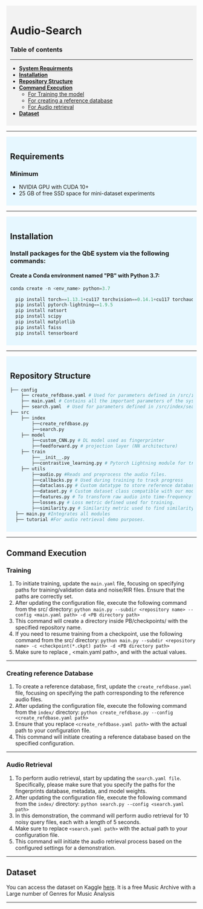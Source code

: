 <div style="background-color: #f2f2f2; padding: 10px;">

  # Audio-Search

### Table of contents 
----------------------------------------------------------------------
* [**System Requirments**](#requirements)
* [**Installation**](#installation)
* [**Repository Structure**](#repository-structure)
* [**Command Execution**](#command-execution)
    * [For Training the model](#training)
    * [For creating a reference database](#creating-reference-database)
    * [For Audio retrieval](#audio-retrieval)
* [**Dataset**](#dataset)
</div>

---------------------------------------------------------------------------------------------------------------------------
<div style="background-color: #e6f7ff; padding: 10px;">

## Requirements
### Minimum
* NVIDIA GPU with CUDA 10+
* 25 GB of free SSD space for mini-dataset experiments
</div>


--------------------------------------------------------------------------------------------------------------------------
<div style="background-color: #e6f7ff; padding: 10px;">

## Installation
### Install packages for the QbE system via the following commands:
#### Create a Conda environment named "PB" with Python 3.7:
   ```python
   conda create -n <env_name> python=3.7
```
 ```python
   pip install torch==1.13.1+cu117 torchvision==0.14.1+cu117 torchaudio==0.13.1 --extra-index-url https://download.pytorch.org/whl/cu117
   pip install pytorch-lightning==1.9.5
   pip install natsort
   pip install scipy
   pip install matplotlib 
   pip install faiss
   pip install tensorboard
  ```
</div>

------------------------------------------------------------------------------------------------------------------------------------
<div style="background-color: #e6f7ff; padding: 10px;">

## Repository Structure

```python
├── config
    ├── create_refdbase.yaml # Used for parameters defined in /src/index/create_refdbase.
    ├── main.yaml # Contains all the important parameters of the system and is used for parameters defined in main.py. 
    ├── search.yaml  # Used for parameters defined in /src/index/search.py.
├── src
    ├── index
        ├──create_refdbase.py
        ├──search.py
    ├── model
        ├──custom_CNN.py # DL model used as fingerprinter
        ├──feedforward.py # projection layer (NN architecture)
    ├── train
        ├──__init__.py
        ├──contrastive_learning.py # Pytorch Lightning module for training the model.
    ├── utils
        ├──audio.py #Reads and preprocess the audio files.
        ├──callbacks.py # Used during training to track progress
        ├──dataclass.py # Custom datatype to store reference database. Helps in fast appending to numpy array.
        ├──dataset.py # Custom dataset class compatible with our model training.
        ├──features.py # To transform raw audio into time-frequency representation.
        ├──losses.py # Loss metric defined used for training.
        ├──similarity.py # Similarity metric used to find similarity between embeddings during training.
  ├── main.py #Integrates all modules
  ├── tutorial #For audio retrieval demo purposes.
```
</div>


--------------------------------------------------------------------------------------------
## Command Execution 
### Training
1. To initiate training, update the `main.yaml` file, focusing on specifying paths for training/validation data and noise/RIR files. Ensure that the paths are correctly set.
2. After updating the configuration file, execute the following command from the src/ directory: `python main.py --subdir <repository name> --config <main.yaml
   path> -d <PB directory path>`
3. This command will create a directory inside PB/checkpoints/ with the specified repository name.
4. If you need to resume training from a checkpoint, use the following command from the src/ directory: `python main.py --subdir <repository name> -c <checkpoint(*.ckpt)
   path> -d <PB directory path>`
5. Make sure to replace <repository name>, <main.yaml path>, and <PB directory path> with the actual values. 
---------------------------------------------------------------------------------------------------------------------
### Creating reference Database
1. To create a reference database, first, update the `create_refdbase.yaml` file, focusing on specifying the path corresponding to the reference audio files.
2. After updating the configuration file, execute the following command from the `index/` directory: `python create_refdbase.py --config <create_refdbase.yaml path>`
3. Ensure that you replace `<create_refdbase.yaml path>` with the actual path to your configuration file.
4. This command will initiate creating a reference database based on the specified configuration.
--------------------------------------------------------------------------------------------------------------------
### Audio Retrieval
1. To perform audio retrieval, start by updating the `search.yaml file`. Specifically, please make sure that you specify the paths for the fingerprints database, metadata, and model weights.
2. After updating the configuration file, execute the following command from the `index/` directory: `python search.py --config <search.yaml path>`
3. In this demonstration, the command will perform audio retrieval for 10 noisy query files, each with a length of 5 seconds.
4. Make sure to replace `<search.yaml path>` with the actual path to your configuration file.
5. This command will initiate the audio retrieval process based on the configured settings for a demonstration.
   
------------------------------------------------------------------------------------------------------------------------------
## Dataset
You can access the dataset on Kaggle [here](https://www.kaggle.com/datasets/imsparsh/fma-free-music-archive-small-medium?select=fma_medium).
It is a free Music Archive with a Large number of Genres for Music Analysis

-----------------------------------------------------------------------------------------------------------------------------------------------------------
